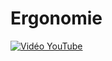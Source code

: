 # Ergonomie

[![Vidéo YouTube](https://www.youtube.com/embed/YFJbYdrFT4I)](https://www.youtube.com/embed/YFJbYdrFT4I)

